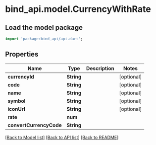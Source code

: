 # bind_api.model.CurrencyWithRate

## Load the model package
```dart
import 'package:bind_api/api.dart';
```

## Properties
Name | Type | Description | Notes
------------ | ------------- | ------------- | -------------
**currencyId** | **String** |  | [optional] 
**code** | **String** |  | [optional] 
**name** | **String** |  | [optional] 
**symbol** | **String** |  | [optional] 
**iconUrl** | **String** |  | [optional] 
**rate** | **num** |  | 
**convertCurrencyCode** | **String** |  | 

[[Back to Model list]](../README.md#documentation-for-models) [[Back to API list]](../README.md#documentation-for-api-endpoints) [[Back to README]](../README.md)


